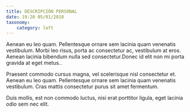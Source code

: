 ```yaml
---
title: DESCRIPCIÓN PERSONAL
date: 19:20 05/01/2018 
taxonomy:
    category: left
---
```


Aenean eu leo quam. Pellentesque ornare sem lacinia quam venenatis vestibulum. Morbi leo risus, porta ac consectetur ac, vestibulum at eros. Aenean lacinia bibendum nulla sed consectetur.Donec id elit non mi porta gravida at eget metus..

Praesent commodo cursus magna, vel scelerisque nisl consectetur et. Aenean eu leo quam. Pellentesque ornare sem lacinia quam venenatis vestibulum. Cras mattis consectetur purus sit amet fermentum. 

Duis mollis, est non commodo luctus, nisi erat porttitor ligula, eget lacinia odio sem nec elit. 
